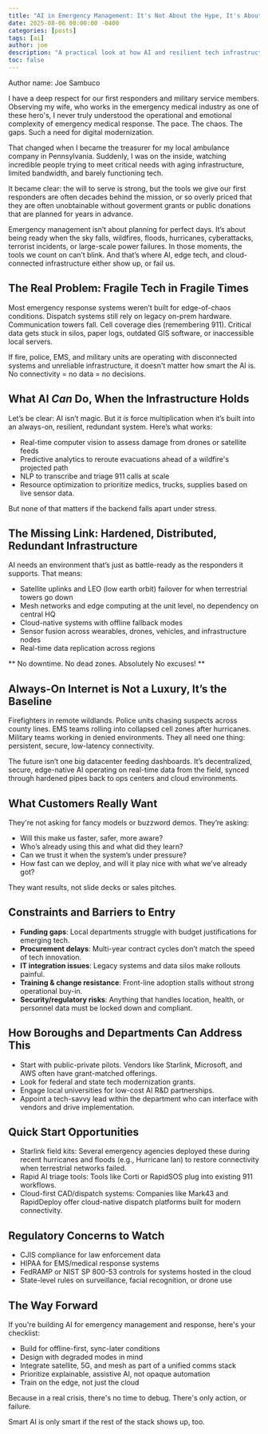 ```yaml
---
title: "AI in Emergency Management: It's Not About the Hype, It's About the Uptime"
date: 2025-08-06 08:00:00 -0400
categories: [posts]
tags: [ai]
author: joe
description: "A practical look at how AI and resilient tech infrastructure can close the gap in emergency response."
toc: false
---
```

Author name: Joe Sambuco

I have a deep respect for our first responders and military service members. Observing my wife, who works in the emergency medical industry as one of these hero's, I never truly understood the operational and emotional complexity of emergency medical response. The pace. The chaos. The gaps. Such a need for digital modernization.

That changed when I became the treasurer for my local ambulance company in Pennsylvania. Suddenly, I was on the inside, watching incredible people trying to meet critical needs with aging infrastructure, limited bandwidth, and barely functioning tech. 

It became clear: the will to serve is strong, but the tools we give our first responders are often decades behind the mission, or so overly priced that they are often unobtainable without goverment grants or public donations that are planned for years in advance.

Emergency management isn’t about planning for perfect days. It’s about being ready when the sky falls, wildfires, floods, hurricanes, cyberattacks, terrorist incidents, or large-scale power failures. In those moments, the tools we count on can’t blink. And that’s where AI, edge tech, and cloud-connected infrastructure either show up, or fail us.

## The Real Problem: Fragile Tech in Fragile Times

Most emergency response systems weren’t built for edge-of-chaos conditions. Dispatch systems still rely on legacy on-prem hardware. Communication towers fall. Cell coverage dies (remembering 911). Critical data gets stuck in silos, paper logs, outdated GIS software, or inaccessible local servers.

If fire, police, EMS, and military units are operating with disconnected systems and unreliable infrastructure, it doesn't matter how smart the AI is. No connectivity = no data = no decisions.

## What AI *Can* Do, When the Infrastructure Holds

Let’s be clear: AI isn’t magic. But it *is* force multiplication when it’s built into an always-on, resilient, redundant system. Here’s what works:

- Real-time computer vision to assess damage from drones or satellite feeds
- Predictive analytics to reroute evacuations ahead of a wildfire's projected path
- NLP to transcribe and triage 911 calls at scale
- Resource optimization to prioritize medics, trucks, supplies based on live sensor data.

But none of that matters if the backend falls apart under stress.

## The Missing Link: Hardened, Distributed, Redundant Infrastructure

AI needs an environment that’s just as battle-ready as the responders it supports. That means:

- Satellite uplinks and LEO (low earth orbit) failover for when terrestrial towers go down
- Mesh networks and edge computing at the unit level, no dependency on central HQ
- Cloud-native systems with offline fallback modes
- Sensor fusion across wearables, drones, vehicles, and infrastructure nodes
- Real-time data replication across regions

** No downtime. No dead zones. Absolutely No excuses! **

## Always-On Internet is Not a Luxury, It’s the Baseline

Firefighters in remote wildlands. Police units chasing suspects across county lines. EMS teams rolling into collapsed cell zones after hurricanes. Military teams working in denied environments. They all need one thing: persistent, secure, low-latency connectivity.

The future isn’t one big datacenter feeding dashboards. It’s decentralized, secure, edge-native AI operating on real-time data from the field, synced through hardened pipes back to ops centers and cloud environments.

## What Customers Really Want

They're not asking for fancy models or buzzword demos. They’re asking:

- Will this make us faster, safer, more aware?
- Who’s already using this and what did they learn?
- Can we trust it when the system’s under pressure?
- How fast can we deploy, and will it play nice with what we’ve already got?

They want results, not slide decks or sales pitches.

## Constraints and Barriers to Entry

- **Funding gaps**: Local departments struggle with budget justifications for emerging tech.
- **Procurement delays**: Multi-year contract cycles don’t match the speed of tech innovation.
- **IT integration issues**: Legacy systems and data silos make rollouts painful.
- **Training & change resistance**: Front-line adoption stalls without strong operational buy-in.
- **Security/regulatory risks**: Anything that handles location, health, or personnel data must be locked down and compliant.

## How Boroughs and Departments Can Address This

- Start with public-private pilots. Vendors like Starlink, Microsoft, and AWS often have grant-matched offerings.
- Look for federal and state tech modernization grants.
- Engage local universities for low-cost AI R&D partnerships.
- Appoint a tech-savvy lead within the department who can interface with vendors and drive implementation.

## Quick Start Opportunities

- Starlink field kits: Several emergency agencies deployed these during recent hurricanes and floods (e.g., Hurricane Ian) to restore connectivity when terrestrial networks failed.
- Rapid AI triage tools: Tools like Corti or RapidSOS plug into existing 911 workflows.
- Cloud-first CAD/dispatch systems: Companies like Mark43 and RapidDeploy offer cloud-native dispatch platforms built for modern connectivity.

## Regulatory Concerns to Watch

- CJIS compliance for law enforcement data
- HIPAA for EMS/medical response systems
- FedRAMP or NIST SP 800-53 controls for systems hosted in the cloud
- State-level rules on surveillance, facial recognition, or drone use

## The Way Forward

If you're building AI for emergency management and response, here's your checklist:

- Build for offline-first, sync-later conditions
- Design with degraded modes in mind
- Integrate satellite, 5G, and mesh as part of a unified comms stack
- Prioritize explainable, assistive AI, not opaque automation
- Train on the edge, not just the cloud

Because in a real crisis, there's no time to debug. There's only action, or failure.

Smart AI is only smart if the rest of the stack shows up, too.